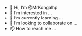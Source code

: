 - 👋 Hi, I’m @MrKongalhp
- 👀 I’m interested in ...
- 🌱 I’m currently learning ...
- 💞️ I’m looking to collaborate on ...
- 📫 How to reach me ...

<!---
MrKongalhp/MrKongalhp is a ✨ special ✨ repository because its `README.md` (this file) appears on your GitHub profile.
You can click the Preview link to take a look at your changes.
--->
